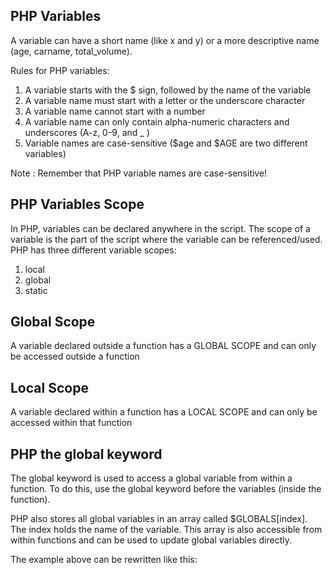 PHP Variables
--------------
A variable can have a short name (like x and y) or a more descriptive name (age, carname, total_volume).

Rules for PHP variables:
1. A variable starts with the $ sign, followed by the name of the variable
2. A variable name must start with a letter or the underscore character
3. A variable name cannot start with a number
4. A variable name can only contain alpha-numeric characters and underscores (A-z, 0-9, and _ )
5. Variable names are case-sensitive ($age and $AGE are two different variables)

Note : Remember that PHP variable names are case-sensitive!

PHP Variables Scope
--------------------
In PHP, variables can be declared anywhere in the script.
The scope of a variable is the part of the script where the variable can be referenced/used.
PHP has three different variable scopes:

1. local
2. global
3. static

Global Scope
--------------
A variable declared outside a function has a GLOBAL SCOPE and can only be accessed outside a function

Local Scope
------------------
A variable declared within a function has a LOCAL SCOPE and can only be accessed within that function

PHP the global keyword
---------------------------
The global keyword is used to access a global variable from within a function.
To do this, use the global keyword before the variables (inside the function).

PHP also stores all global variables in an array called $GLOBALS[index]. The index holds the name of the variable. This array is also accessible from within functions and can be used to update global variables directly.

The example above can be rewritten like this:


